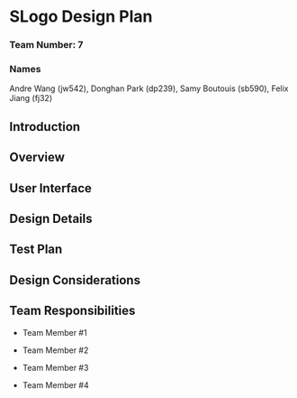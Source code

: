 # SLogo Design Plan
### Team Number: 7

### Names
Andre Wang (jw542),
Donghan Park (dp239),
Samy Boutouis (sb590),
Felix Jiang (fj32)

## Introduction


## Overview


## User Interface


## Design Details


## Test Plan


## Design Considerations


## Team Responsibilities

* Team Member #1

* Team Member #2

* Team Member #3

* Team Member #4